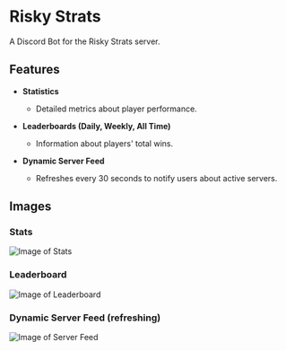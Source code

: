 # Risky Strats
A Discord Bot for the Risky Strats server.

## Features
  * __Statistics__
    * Detailed metrics about player performance.
    
  * __Leaderboards (Daily, Weekly, All Time)__
    * Information about players' total wins.
    
  * __Dynamic Server Feed__
    * Refreshes every 30 seconds to notify users about active servers.

## Images

### Stats

![Image of Stats](https://i.imgur.com/F9Tgr9K.png)

### Leaderboard

![Image of Leaderboard](https://i.imgur.com/GeWgcV0.png)

### Dynamic Server Feed (refreshing)

![Image of Server Feed](https://i.imgur.com/4DPmQca.png)
